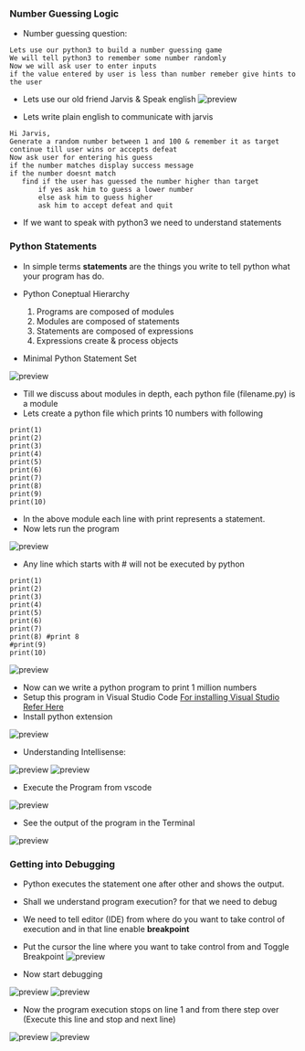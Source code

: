 ### Number Guessing Logic
* Number guessing question:
```
Lets use our python3 to build a number guessing game
We will tell python3 to remember some number randomly
Now we will ask user to enter inputs
if the value entered by user is less than number remeber give hints to the user
```
* Lets use our old friend Jarvis & Speak english
![preview](../../../../assets/python05.png)

* Lets write plain english to communicate with jarvis
```
Hi Jarvis,
Generate a random number between 1 and 100 & remember it as target
continue till user wins or accepts defeat
Now ask user for entering his guess
if the number matches display success message
if the number doesnt match 
   find if the user has guessed the number higher than target 
       if yes ask him to guess a lower number
       else ask him to guess higher
       ask him to accept defeat and quit
```
* If we want to speak with python3 we need to understand statements

### Python Statements
* In simple terms __statements__ are the things you write to tell python what your program has do.
* Python Coneptual Hierarchy
  1. Programs are composed of modules
  2. Modules are composed of statements
  3. Statements are composed of expressions
  4. Expressions create & process objects

* Minimal Python Statement Set

![preview](../../../../assets/python37.png)

* Till we discuss about modules in depth, each python file (filename.py) is a module
* Lets create a python file which prints 10 numbers with following
```
print(1)
print(2)
print(3)
print(4)
print(5)
print(6)
print(7)
print(8)
print(9)
print(10)
```
* In the above module each line with print represents a statement.
* Now lets run the program

![preview](../../../../assets/python38.png)

* Any line which starts with # will not be executed by python
```
print(1)
print(2)
print(3)
print(4)
print(5)
print(6)
print(7)
print(8) #print 8
#print(9)
print(10)
```
![preview](../../../../assets/python39.png)

* Now can we write a python program to print 1 million numbers
* Setup this program in Visual Studio Code [For installing Visual Studio Refer Here](https://www.youtube.com/watch?v=mRILfUNbsIo)
* Install python extension

![preview](../../../../assets/python40.png)

* Understanding Intellisense:

![preview](../../../../assets/python41.png)
![preview](../../../../assets/python42.png)

* Execute the Program from vscode

![preview](../../../../assets/python43.png)

* See the output of the program in the Terminal

![preview](../../../../assets/python44.png)

### Getting into Debugging
* Python executes the statement one after other and shows the output.
* Shall we understand program execution? for that we need to debug
* We need to tell editor (IDE) from where do you want to take control of execution and in that line enable **breakpoint**
* Put the cursor the line where you want to take control from and Toggle Breakpoint
![preview](../../../../assets/python45.png)

* Now start debugging
  
![preview](../../../../assets/python46.png)
![preview](../../../../assets/python47.png)

* Now the program execution stops on line 1 and from there step over (Execute this line and stop and next line)

![preview](../../../../assets/python48.png)
![preview](../../../../assets/python49.png)